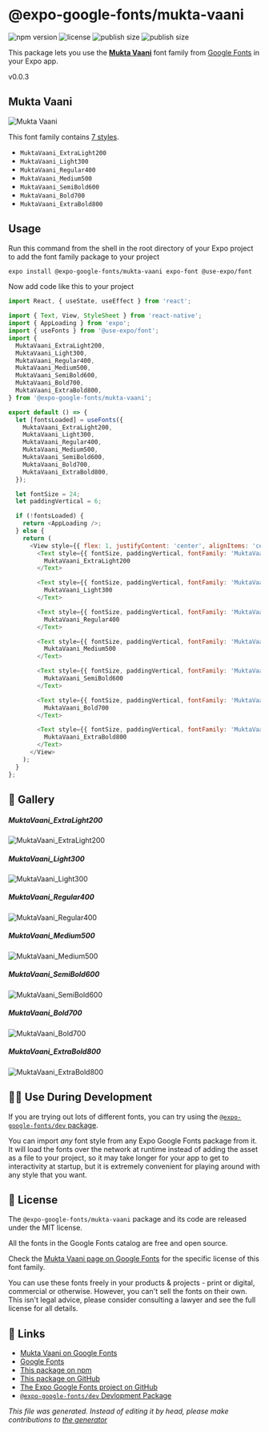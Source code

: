# @expo-google-fonts/mukta-vaani

![npm version](https://flat.badgen.net/npm/v/@expo-google-fonts/mukta-vaani)
![license](https://flat.badgen.net/github/license/expo/google-fonts)
![publish size](https://flat.badgen.net/packagephobia/install/@expo-google-fonts/mukta-vaani)
![publish size](https://flat.badgen.net/packagephobia/publish/@expo-google-fonts/mukta-vaani)

This package lets you use the [**Mukta Vaani**](https://fonts.google.com/specimen/Mukta+Vaani) font family from [Google Fonts](https://fonts.google.com/) in your Expo app.

v0.0.3

## Mukta Vaani

![Mukta Vaani](./font-family.png)

This font family contains [7 styles](#gallery).

- `MuktaVaani_ExtraLight200`
- `MuktaVaani_Light300`
- `MuktaVaani_Regular400`
- `MuktaVaani_Medium500`
- `MuktaVaani_SemiBold600`
- `MuktaVaani_Bold700`
- `MuktaVaani_ExtraBold800`

## Usage

Run this command from the shell in the root directory of your Expo project to add the font family package to your project
```sh
expo install @expo-google-fonts/mukta-vaani expo-font @use-expo/font
```

Now add code like this to your project
```js
import React, { useState, useEffect } from 'react';

import { Text, View, StyleSheet } from 'react-native';
import { AppLoading } from 'expo';
import { useFonts } from '@use-expo/font';
import {
  MuktaVaani_ExtraLight200,
  MuktaVaani_Light300,
  MuktaVaani_Regular400,
  MuktaVaani_Medium500,
  MuktaVaani_SemiBold600,
  MuktaVaani_Bold700,
  MuktaVaani_ExtraBold800,
} from '@expo-google-fonts/mukta-vaani';

export default () => {
  let [fontsLoaded] = useFonts({
    MuktaVaani_ExtraLight200,
    MuktaVaani_Light300,
    MuktaVaani_Regular400,
    MuktaVaani_Medium500,
    MuktaVaani_SemiBold600,
    MuktaVaani_Bold700,
    MuktaVaani_ExtraBold800,
  });

  let fontSize = 24;
  let paddingVertical = 6;

  if (!fontsLoaded) {
    return <AppLoading />;
  } else {
    return (
      <View style={{ flex: 1, justifyContent: 'center', alignItems: 'center' }}>
        <Text style={{ fontSize, paddingVertical, fontFamily: 'MuktaVaani_ExtraLight200' }}>
          MuktaVaani_ExtraLight200
        </Text>

        <Text style={{ fontSize, paddingVertical, fontFamily: 'MuktaVaani_Light300' }}>
          MuktaVaani_Light300
        </Text>

        <Text style={{ fontSize, paddingVertical, fontFamily: 'MuktaVaani_Regular400' }}>
          MuktaVaani_Regular400
        </Text>

        <Text style={{ fontSize, paddingVertical, fontFamily: 'MuktaVaani_Medium500' }}>
          MuktaVaani_Medium500
        </Text>

        <Text style={{ fontSize, paddingVertical, fontFamily: 'MuktaVaani_SemiBold600' }}>
          MuktaVaani_SemiBold600
        </Text>

        <Text style={{ fontSize, paddingVertical, fontFamily: 'MuktaVaani_Bold700' }}>
          MuktaVaani_Bold700
        </Text>

        <Text style={{ fontSize, paddingVertical, fontFamily: 'MuktaVaani_ExtraBold800' }}>
          MuktaVaani_ExtraBold800
        </Text>
      </View>
    );
  }
};

```

## 🔡 Gallery

##### MuktaVaani_ExtraLight200
![MuktaVaani_ExtraLight200](./29b1cbb5d158be22b06c5c6af360d55da720b6c8a7b9b218dd184cbfc2a97885.ttf.png)

##### MuktaVaani_Light300
![MuktaVaani_Light300](./b273ecb298d23bd198fdcf92d8137f3bb392abc1843e055c814580f254f3a4d2.ttf.png)

##### MuktaVaani_Regular400
![MuktaVaani_Regular400](./89cee2e2edc87643ff46594bc56da0b32e9f4fd9acb8b87979dda5d4da2bccb6.ttf.png)

##### MuktaVaani_Medium500
![MuktaVaani_Medium500](./5da49257aaa42ad92f5abf8235b58834033471554455112dea55a3a00761f1c0.ttf.png)

##### MuktaVaani_SemiBold600
![MuktaVaani_SemiBold600](./7f14d4f17f14c4106a7fe56a9e591a9ef7d89e8dee221d5b4d359cac2667f138.ttf.png)

##### MuktaVaani_Bold700
![MuktaVaani_Bold700](./6e1e0572586f30b3b9b794997b0b26cc725d41d3348eda988662d14d1fdc89b4.ttf.png)

##### MuktaVaani_ExtraBold800
![MuktaVaani_ExtraBold800](./09f9de8c00ef147925056cf61c1d7e324b50fd29b1fe15c95500c506ddd79aeb.ttf.png)


## 👩‍💻 Use During Development

If you are trying out lots of different fonts, you can try using the [`@expo-google-fonts/dev` package](https://github.com/expo/google-fonts/tree/master/font-packages/dev#readme).

You can import *any* font style from any Expo Google Fonts package from it. It will load the fonts
over the network at runtime instead of adding the asset as a file to your project, so it may take longer
for your app to get to interactivity at startup, but it is extremely convenient
for playing around with any style that you want.

## 📖 License

The `@expo-google-fonts/mukta-vaani` package and its code are released under the MIT license.

All the fonts in the Google Fonts catalog are free and open source.

Check the [Mukta Vaani page on Google Fonts](https://fonts.google.com/specimen/Mukta+Vaani) for the specific license of this font family.

You can use these fonts freely in your products & projects - print or digital, commercial or otherwise. However, you can't sell the fonts on their own. This isn't legal advice, please consider consulting a lawyer and see the full license for all details.

## 🔗 Links

- [Mukta Vaani on Google Fonts](https://fonts.google.com/specimen/Mukta+Vaani)
- [Google Fonts](https://fonts.google.com/)
- [This package on npm](https://www.npmjs.com/package/@expo-google-fonts/mukta-vaani)
- [This package on GitHub](https://github.com/expo/google-fonts/tree/master/font-packages/mukta-vaani)
- [The Expo Google Fonts project on GitHub](https://github.com/expo/google-fonts)
- [`@expo-google-fonts/dev` Devlopment Package](https://github.com/expo/google-fonts/tree/master/font-packages/dev)


*This file was generated. Instead of editing it by head, please make contributions to [the generator](https://github.com/expo/google-fonts/tree/master/packages/generator)*
